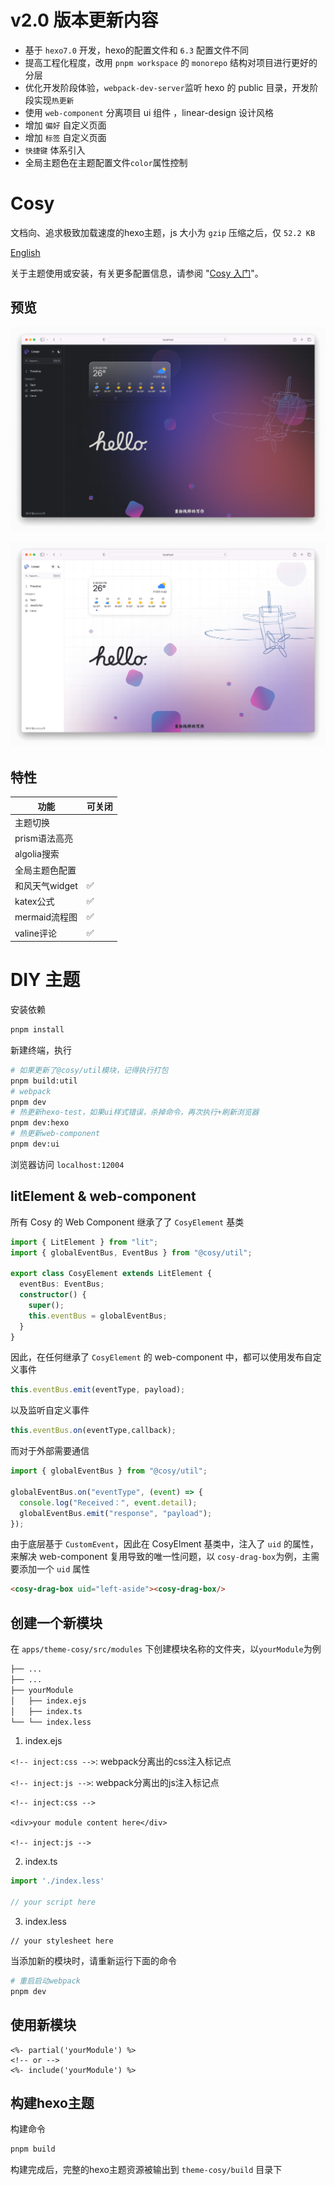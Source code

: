 # v2.0 版本更新内容

- 基于 `hexo7.0` 开发，hexo的配置文件和 `6.3` 配置文件不同
- 提高工程化程度，改用 `pnpm workspace` 的 `monorepo` 结构对项目进行更好的分层
- 优化开发阶段体验，`webpack-dev-server`监听 hexo 的 public 目录，开发阶段实现`热更新`
- 使用 `web-component` 分离项目 ui 组件 ，linear-design 设计风格
- 增加 `偏好` 自定义页面
- 增加 `标签` 自定义页面
- `快捷键` 体系引入
- 全局主题色在主题配置文件`color`属性控制

# Cosy

文档向、追求极致加载速度的hexo主题，js 大小为 `gzip` 压缩之后，仅 `52.2 KB`

[English](README.md)

关于主题使用或安装，有关更多配置信息，请参阅 "[Cosy 入门](https://maxshader.com/posts/59577/)"。

## 预览

![黑暗模式](https://raw.githubusercontent.com/17px/assets-storage/main/hexo-theme-linear-dark.png)

![日间模式](https://raw.githubusercontent.com/17px/assets-storage/main/hexo-theme-linear-light.png)

## 特性

| 功能           | 可关闭 |
| -------------- | ------ |
| 主题切换       |        |
| prism语法高亮  |        |
| algolia搜索    |        |
| 全局主题色配置 |        |
| 和风天气widget | ✅      |
| katex公式      | ✅      |
| mermaid流程图  | ✅      |
| valine评论     | ✅      |

# DIY 主题

安装依赖

```bash
pnpm install
```

新建终端，执行

```bash
# 如果更新了@cosy/util模块，记得执行打包
pnpm build:util
# webpack
pnpm dev
# 热更新hexo-test，如果ui样式错误，杀掉命令，再次执行+刷新浏览器
pnpm dev:hexo
# 热更新web-component
pnpm dev:ui
```

浏览器访问 `localhost:12004`

## litElement & web-component

所有 Cosy 的 Web Component 继承了了 `CosyElement` 基类

```ts
import { LitElement } from "lit";
import { globalEventBus, EventBus } from "@cosy/util";

export class CosyElement extends LitElement {
  eventBus: EventBus;
  constructor() {
    super();
    this.eventBus = globalEventBus;
  }
}
```

因此，在任何继承了 `CosyElement` 的 web-component 中，都可以使用发布自定义事件

```ts
this.eventBus.emit(eventType, payload);
```

以及监听自定义事件

```ts
this.eventBus.on(eventType,callback);
```

而对于外部需要通信

```ts
import { globalEventBus } from "@cosy/util";

globalEventBus.on("eventType", (event) => {
  console.log("Received：", event.detail);
  globalEventBus.emit("response", "payload");
});
```

由于底层基于 `CustomEvent`，因此在 CosyElment 基类中，注入了 `uid` 的属性，来解决 web-component 复用导致的唯一性问题，以 `cosy-drag-box`为例，主需要添加一个 `uid` 属性

```html
<cosy-drag-box uid="left-aside"><cosy-drag-box/>
```

## 创建一个新模块

在 `apps/theme-cosy/src/modules` 下创建模块名称的文件夹，以`yourModule`为例

```bash
├── ...
├── ...
├── yourModule
│   ├── index.ejs
│   ├── index.ts
└── └── index.less
```

1. index.ejs

`<!-- inject:css -->`:  webpack分离出的css注入标记点  

`<!-- inject:js -->`:  webpack分离出的js注入标记点

```ejs
<!-- inject:css -->

<div>your module content here</div>

<!-- inject:js -->
```

2. index.ts

```ts
import './index.less'

// your script here
```

3. index.less

```less
// your stylesheet here
```

当添加新的模块时，请重新运行下面的命令

```bash
# 重启启动webpack
pnpm dev
```

## 使用新模块

```ejs
<%- partial('yourModule') %>
<!-- or -->
<%- include('yourModule') %>
```

## 构建hexo主题

构建命令

```bash
pnpm build
```

构建完成后，完整的hexo主题资源被输出到 `theme-cosy/build` 目录下
